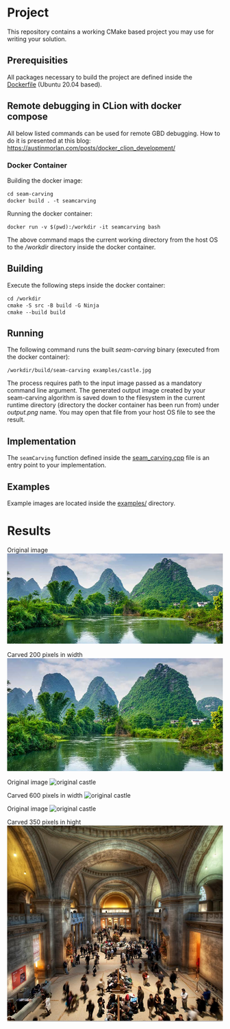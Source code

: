 # Project

This repository contains a working CMake based project you may use for writing your solution.

## Prerequisities

All packages necessary to build the project are defined inside the [Dockerfile](Dockerfile "Dockerfile") (Ubuntu 20.04 based).

## Remote debugging in CLion with docker compose
All below listed commands can be used for remote GBD debugging. How to do it is presented at this blog: https://austinmorlan.com/posts/docker_clion_development/

### Docker Container

Building the docker image:
```
cd seam-carving
docker build . -t seamcarving

```

Running the docker container:
```
docker run -v $(pwd):/workdir -it seamcarving bash
```

The above command maps the current working directory from the host OS to the _/workdir_ directory inside the docker container.

## Building

Execute the following steps inside the docker container:
```
cd /workdir
cmake -S src -B build -G Ninja
cmake --build build
```

## Running

The following command runs the built _seam-carving_ binary (executed from the docker container):
```
/workdir/build/seam-carving examples/castle.jpg
```

The process requires path to the input image passed as a mandatory command line argument. The generated output image created by your seam-carving algorithm is saved down to the filesystem in the current runtime directory (directory the docker container has been run from) under _output.png_ name. You may open that file from your host OS file to see the result. 

## Implementation

The `seamCarving` function defined inside the [seam_carving.cpp](src/seam_carving.cpp "seam_carving.cpp") file is an entry point to your implementation.

## Examples

Example images are located inside the [examples/](examples/ "Example input images") directory.

# Results
Original image
![jungle original](examples/jungle.jpg "jungle.jpg")

Carved 200 pixels in width
![jungle carved](carved_images/carved_jungle.jpg "carved_jungle.jpg")

Original image
![original castle](examples/castle.jpg "castle.jpg")

Carved 600 pixels in width
![original castle](carved_images/carved_castle.jpg "carved_castle.jpg")

Original image
![original castle](examples/museum.jpg "museum.jpg")

Carved 350 pixels in hight
![original castle](carved_images/carved_museum.jpg "carved_museum.jpg")
